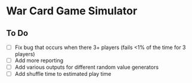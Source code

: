 # War Card Game Simulator

## To Do
- [ ] Fix bug that occurs when there 3+ players (fails <1% of the time for 3 players)
- [ ] Add more reporting
- [ ] Add various outputs for different random value generators
- [ ] Add shuffle time to estimated play time
